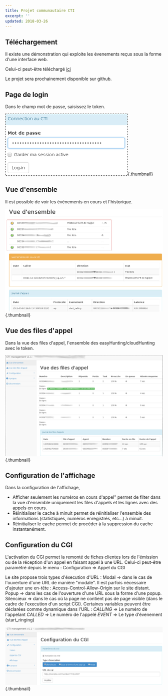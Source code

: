 ```yaml
---
title: Projet communautaire CTI
excerpt: ''
updated: 2018-03-26
---
```


## Téléchargement

Il existe une démonstration qui exploite les évenements reçus sous la forme d'une interface web.

Celui-ci peut-être téléchargé [ici](https://events.voip.ovh.net/demo/cti_1.1.tar.gz)

Le projet sera prochainement disponible sur github.

## Page de login

Dans le champ mot de passe, saisissez le token.

![](images/img_2580.jpg){.thumbnail}

## Vue d'ensemble

Il est possible de voir les événements en cours et l'historique.

![](images/img_2577.jpg){.thumbnail}

## Vue des files d'appel

Dans la vue des files d'appel, l'ensemble des easyHunting/cloudHunting avec le token.

![](images/img_2578.jpg){.thumbnail}

## Configuration de l'affichage

Dans la configuration de l'affichage,

* Afficher seulement les numéros en cours d'appel" permet de filter dans la vue d'ensemble uniquement les files d'appels et les lignes avec des appels en cours.
* Réinitialiser le cache à minuit permet de réinitialiser l'ensemble des informations (statistiques, numéros enregistrés, etc...) à minuit.
* Réinitialiser le cache permet de procéder à la suppression du cache instantanément.

## Configuration du CGI

L'activation du CGI permet la remonté de fiches clientes lors de l'émission ou de la réception d'un appel en faisant appel à une URL. Celui-ci peut-être paramétré depuis le menu :
Configuration => Appel du CGI

Le site propose trois types d'éxecution d'URL :
Modal => dans le cas de l'ouverture d'une URL de manière "modale". 
 Il est parfois nécessaire d'ajouter une en-tête : Access-Control-Allow-Origin sur le site distant.
Popup => dans les cas de l'ouverture d'une URL sous la forme d'une popup.
Silencieux => dans le cas où la page ne contient pas de page visible (dans le cadre de l'execution d'un script CGI).
Certaines variables peuvent être déclarées comme dynamique dans l'URL :
*CALLING* => Le numéro de l'appelant
*CALLED* => Le numéro de l'appelé
*EVENT* => Le type d'évenement (start_ringing)

![](images/img_2579.jpg){.thumbnail}

